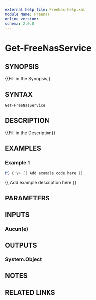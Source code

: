 ```yaml
---
external help file: FreeNas-help.xml
Module Name: Freenas
online version:
schema: 2.0.0
---
```


# Get-FreeNasService

## SYNOPSIS
{{Fill in the Synopsis}}

## SYNTAX

```
Get-FreeNasService
```

## DESCRIPTION
{{Fill in the Description}}

## EXAMPLES

### Example 1
```powershell
PS C:\> {{ Add example code here }}
```

{{ Add example description here }}

## PARAMETERS

## INPUTS

### Aucun(e)


## OUTPUTS

### System.Object

## NOTES

## RELATED LINKS
